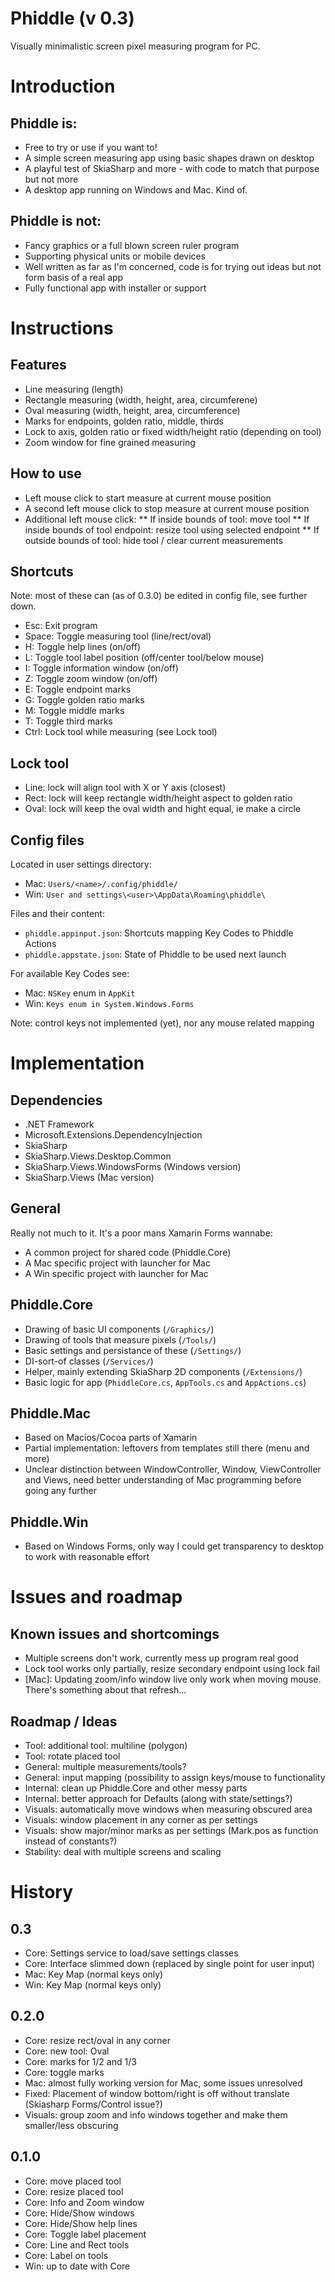 # Phiddle (v 0.3)
Visually minimalistic screen pixel measuring program for PC.

# Introduction

## Phiddle is:
* Free to try or use if you want to!
* A simple screen measuring app using basic shapes drawn on desktop
* A playful test of SkiaSharp and more - with code to match that purpose but not more
* A desktop app running on Windows and Mac. Kind of.

## Phiddle is not:
* Fancy graphics or a full blown screen ruler program
* Supporting physical units or mobile devices
* Well written as far as I'm concerned, code is for trying out ideas but not form basis of a real app
* Fully functional app with installer or support

# Instructions
## Features
* Line measuring (length)
* Rectangle measuring (width, height, area, circumferene)
* Oval measuring (width, height, area, circumference)
* Marks for endpoints, golden ratio, middle, thirds
* Lock to axis, golden ratio or fixed width/height ratio (depending on tool)
* Zoom window for fine grained measuring

## How to use
* Left mouse click to start measure at current mouse position
* A second left mouse click to stop measure at current mouse position
* Additional left mouse click:
** If inside bounds of tool: move tool
** If inside bounds of tool endpoint: resize tool using selected endpoint
** If outside bounds of tool: hide tool / clear current measurements 

## Shortcuts 
Note: most of these can (as of 0.3.0) be edited in config file, see further down.
* Esc: Exit program
* Space: Toggle measuring tool (line/rect/oval)
* H: Toggle help lines (on/off)
* L: Toggle tool label position (off/center tool/below mouse)
* I: Toggle information window (on/off)
* Z: Toggle zoom window (on/off)
* E: Toggle endpoint marks
* G: Toggle golden ratio marks
* M: Toggle middle marks
* T: Toggle third marks
* Ctrl: Lock tool while measuring (see Lock tool)

## Lock tool
* Line: lock will align tool with X or Y axis (closest)
* Rect: lock will keep rectangle width/height aspect to golden ratio
* Oval: lock will keep the oval width and hight equal, ie make a circle

## Config files
Located in user settings directory:
* Mac: `Users/<name>/.config/phiddle/`
* Win: `User and settings\<user>\AppData\Roaming\phiddle\`

Files and their content:
* `phiddle.appinput.json`: Shortcuts mapping Key Codes to Phiddle Actions
* `phiddle.appstate.json`: State of Phiddle to be used next launch

For available Key Codes see:
* Mac: `NSKey` enum in `AppKit`
* Win: `Keys enum in System.Windows.Forms`

Note: control keys not implemented (yet), nor any mouse related mapping

# Implementation
## Dependencies
* .NET Framework
* Microsoft.Extensions.DependencyInjection
* SkiaSharp
* SkiaSharp.Views.Desktop.Common
* SkiaSharp.Views.WindowsForms (Windows version)
* SkiaSharp.Views (Mac version)

## General
Really not much to it. It's a poor mans Xamarin Forms wannabe:
* A common project for shared code (Phiddle.Core)
* A Mac specific project with launcher for Mac
* A Win specific project with launcher for Mac

## Phiddle.Core
* Drawing of basic UI components (`/Graphics/`)
* Drawing of tools that measure pixels (`/Tools/`)
* Basic settings and persistance of these (`/Settings/`)
* DI-sort-of classes (`/Services/`)
* Helper, mainly extending SkiaSharp 2D components (`/Extensions/`)
* Basic logic for app (`PhiddleCore.cs`, `AppTools.cs` and `AppActions.cs`)

## Phiddle.Mac
* Based on Macios/Cocoa parts of Xamarin
* Partial implementation: leftovers from templates still there (menu and more)
* Unclear distinction between WindowController, Window, ViewController and Views, need better understanding of Mac programming before going any further

## Phiddle.Win
* Based on Windows Forms, only way I could get transparency to desktop to work with reasonable effort

# Issues and roadmap
## Known issues and shortcomings
* Multiple screens don't work, currently mess up program real good
* Lock tool works only partially, resize secondary endpoint using lock fail
* [Mac]: Updating zoom/info window live only work when moving mouse. There's something about that refresh...

## Roadmap / Ideas
* Tool: additional tool: multiline (polygon) 
* Tool: rotate placed tool 
* General: multiple measurements/tools?
* General: input mapping (possibility to assign keys/mouse to functionality
* Internal: clean up Phiddle.Core and other messy parts
* Internal: better approach for Defaults (along with state/settings?)
* Visuals: automatically move windows when measuring obscured area
* Visuals: window placement in any corner as per settings
* Visuals: show major/minor marks as per settings (Mark.pos as function instead of constants?)
* Stability: deal with multiple screens and scaling 

# History
## 0.3
* Core: Settings service to load/save settings classes
* Core: Interface slimmed down (replaced by single point for user input)
* Mac: Key Map (normal keys only)
* Win: Key Map (normal keys only)

## 0.2.0
* Core: resize rect/oval in any corner
* Core: new tool: Oval
* Core: marks for 1/2 and 1/3
* Core: toggle marks
* Mac: almost fully working version for Mac, some issues unresolved
* Fixed: Placement of window bottom/right is off without translate (Skiasharp Forms/Control issue?)
* Visuals: group zoom and info windows together and make them smaller/less obscuring

## 0.1.0
* Core: move placed tool
* Core: resize placed tool
* Core: Info and Zoom window
* Core: Hide/Show windows
* Core: Hide/Show help lines
* Core: Toggle label placement
* Core: Line and Rect tools
* Core: Label on tools
* Win: up to date with Core
